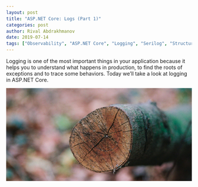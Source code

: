 ```yaml
---
layout: post
title: "ASP.NET Core: Logs (Part 1)"
categories: post
author: Rival Abdrakhmanov
date: 2019-07-14
tags: ["Observability", "ASP.NET Core", "Logging", "Serilog", "Structured Logging"]
---
```

Logging is one of the most important things in your application because it helps you to understand what happens in production, to find the roots of exceptions and to trace some behaviors. Today we’ll take a look at logging in ASP.NET Core. 

![Title image](/images/2019-07-14-asp-net-core-logs-part-1/cover_asp_net_core_logs_part_1.jpg)